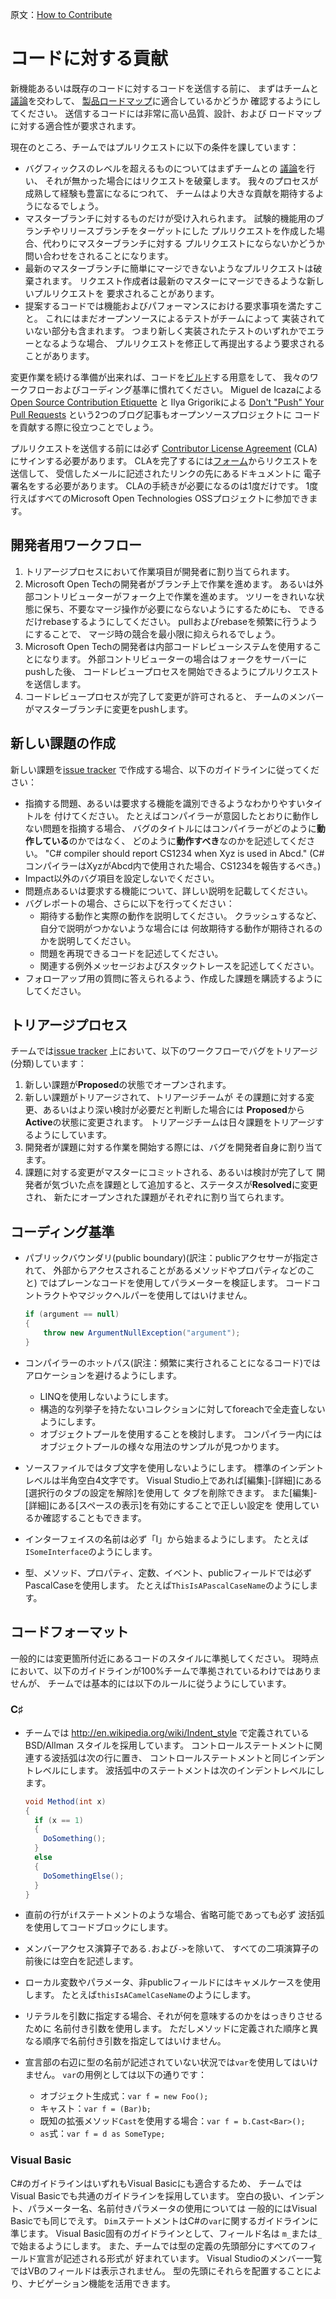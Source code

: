 原文：[How to Contribute](http://roslyn.codeplex.com/wikipage?title=How%20to%20Contribute)

# コードに対する貢献

新機能あるいは既存のコードに対するコードを送信する前に、
まずはチームと[議論](https://roslyn.codeplex.com/discussions)を交わして、
[製品ロードマップ](roadmap.md)に適合しているかどうか
確認するようにしてください。
送信するコードには非常に高い品質、設計、および
ロードマップに対する適合性が要求されます。

現在のところ、チームではプルリクエストに以下の条件を課しています：

* バグフィックスのレベルを超えるものについてはまずチームとの
  [議論](https://roslyn.codeplex.com/discussions)を行い、
  それが無かった場合にはリクエストを破棄します。
  我々のプロセスが成熟して経験も豊富になるにつれて、
  チームはより大きな貢献を期待するようになるでしょう。
* マスターブランチに対するものだけが受け入れられます。
  試験的機能用のブランチやリリースブランチをターゲットにした
  プルリクエストを作成した場合、代わりにマスターブランチに対する
  プルリクエストにならないかどうか問い合わせをされることになります。
* 最新のマスターブランチに簡単にマージできないようなプルリクエストは破棄されます。
  リクエスト作成者は最新のマスターにマージできるような新しいプルリクエストを
  要求されることがあります。
* 提案するコードでは機能およびパフォーマンスにおける要求事項を満たすこと。
  これにはまだオープンソースによるテストがチームによって
  実装されていない部分も含まれます。
  つまり新しく実装されたテストのいずれかでエラーとなるような場合、
  プルリクエストを修正して再提出するよう要求されることがあります。

変更作業を続ける準備が出来れば、コードを[ビルド](build.md)する用意をして、
我々のワークフローおよびコーディング基準に慣れてください。
Miguel de Icazaによる
[Open Source Contribution Etiquette](http://tirania.org/blog/archive/2010/Dec-31.html)
と
Ilya Grigorikによる
[Don't "Push" Your Pull Requests](http://www.igvita.com/2011/12/19/dont-push-your-pull-requests/)
という2つのブログ記事もオープンソースプロジェクトに
コードを貢献する際に役立つことでしょう。

プルリクエストを送信する前には必ず
[Contributor License Agreement](https://cla.msopentech.com/) (CLA) 
にサインする必要があります。
CLAを完了するには[フォーム](https://cla.msopentech.com/)からリクエストを送信して、
受信したメールに記述されたリンクの先にあるドキュメントに
電子署名をする必要があります。
CLAの手続きが必要になるのは1度だけです。
1度行えばすべてのMicrosoft Open Technologies OSSプロジェクトに参加できます。

## 開発者用ワークフロー

1. トリアージプロセスにおいて作業項目が開発者に割り当てられます。
2. Microsoft Open Techの開発者がブランチ上で作業を進めます。
   あるいは外部コントリビューターがフォーク上で作業を進めます。
   ツリーをきれいな状態に保ち、不要なマージ操作が必要にならないようにするためにも、
   できるだけrebaseするようにしてください。
   pullおよびrebaseを頻繁に行うようにすることで、
   マージ時の競合を最小限に抑えられるでしょう。
3. Microsoft Open Techの開発者は内部コードレビューシステムを使用することになります。
   外部コントリビューターの場合はフォークをサーバーにpushした後、
   コードレビュープロセスを開始できるようにプルリクエストを送信します。
4. コードレビュープロセスが完了して変更が許可されると、
   チームのメンバーがマスターブランチに変更をpushします。

## 新しい課題の作成

新しい課題を[issue tracker](https://roslyn.codeplex.com/workitem/list/basic)
で作成する場合、以下のガイドラインに従ってください：

* 指摘する問題、あるいは要求する機能を識別できるようなわかりやすいタイトルを
  付けてください。
  たとえばコンパイラーが意図したとおりに動作しない問題を指摘する場合、
  バグのタイトルにはコンパイラーがどのように**動作している**のかではなく、
  どのように**動作すべき**なのかを記述してください。
  "C# compiler should report CS1234 when Xyz is used in Abcd."
  (C#コンパイラーはXyzがAbcd内で使用された場合、CS1234を報告するべき。)
* Impact以外のバグ項目を設定しないでください。
* 問題点あるいは要求する機能について、詳しい説明を記載してください。
* バグレポートの場合、さらに以下を行ってください：
  * 期待する動作と実際の動作を説明してください。
    クラッシュするなど、自分で説明がつかないような場合には
    何故期待する動作が期待されるのかを説明してください。
  * 問題を再現できるコードを記述してください。
  * 関連する例外メッセージおよびスタックトレースを記述してください。
* フォローアップ用の質問に答えられるよう、作成した課題を購読するようにしてください。

## トリアージプロセス

チームでは[issue tracker](https://roslyn.codeplex.com/workitem/list/basic)
上において、以下のワークフローでバグをトリアージ(分類)しています：

1. 新しい課題が**Proposed**の状態でオープンされます。
2. 新しい課題がトリアージされて、トリアージチームが
   その課題に対する変更、あるいはより深い検討が必要だと判断した場合には
   **Proposed**から**Active**の状態に変更されます。
   トリアージチームは日々課題をトリアージするようにしています。
3. 開発者が課題に対する作業を開始する際には、バグを開発者自身に割り当てます。
4. 課題に対する変更がマスターにコミットされる、あるいは検討が完了して
   開発者が気づいた点を課題として追加すると、ステータスが**Resolved**に変更され、
   新たにオープンされた課題がそれぞれに割り当てられます。

## コーディング基準

* パブリックバウンダリ(public boundary)(訳注：publicアクセサーが指定されて、
  外部からアクセスされることがあるメソッドやプロパティなどのこと)
  ではプレーンなコードを使用してパラメーターを検証します。
  コードコントラクトやマジックヘルパーを使用してはいけません。
  
  ```csharp
  if (argument == null)
  {
      throw new ArgumentNullException("argument");
  }
  ```
* コンパイラーのホットパス(訳注：頻繁に実行されることになるコード)では
  アロケーションを避けるようにします。
  * LINQを使用しないようにします。
  * 構造的な列挙子を持たないコレクションに対してforeachで全走査しないようにします。
  * オブジェクトプールを使用することを検討します。
    コンパイラー内にはオブジェクトプールの様々な用法のサンプルが見つかります。
* ソースファイルではタブ文字を使用しないようにします。
  標準のインデントレベルは半角空白4文字です。
  Visual Studio上であれば[編集]-[詳細]にある[選択行のタブの設定を解除]を使用して
  タブを削除できます。
  また[編集]-[詳細]にある[スペースの表示]を有効にすることで正しい設定を
  使用しているか確認することもできます。
* インターフェイスの名前は必ず「I」から始まるようにします。
  たとえば`ISomeInterface`のようにします。
* 型、メソッド、プロパティ、定数、イベント、publicフィールドでは必ず
  PascalCaseを使用します。
  たとえば`ThisIsAPascalCaseName`のようにします。

## コードフォーマット

一般的には変更箇所付近にあるコードのスタイルに準拠してください。
現時点において、以下のガイドラインが100%チームで準拠されているわけではありませんが、
チームでは基本的には以下のルールに従うようにしています。

### C♯

* チームでは http://en.wikipedia.org/wiki/Indent_style で定義されているBSD/Allman
  スタイルを採用しています。
  コントロールステートメントに関連する波括弧は次の行に置き、
  コントロールステートメントと同じインデントレベルにします。
  波括弧中のステートメントは次のインデントレベルにします。

  ```csharp
  void Method(int x)
  {
    if (x == 1)
    {
      DoSomething();
    }
    else
    {
      DoSomethingElse();
    }
  }
  ```
* 直前の行が`if`ステートメントのような場合、省略可能であっても必ず
  波括弧を使用してコードブロックにします。
* メンバーアクセス演算子である`.`および`->`を除いて、
  すべての二項演算子の前後には空白を記述します。
* ローカル変数やパラメータ、非publicフィールドにはキャメルケースを使用します。
  たとえば`thisIsACamelCaseName`のようにします。
* リテラルを引数に指定する場合、それが何を意味するのかをはっきりさせるために
  名前付き引数を使用します。
  ただしメソッドに定義された順序と異なる順序で名前付き引数を指定してはいけません。
* 宣言部の右辺に型の名前が記述されていない状況では`var`を使用してはいけません。
  `var`の用例としては以下の通りです：
  * オブジェクト生成式：`var f = new Foo();`
  * キャスト：`var f = (Bar)b;`
  * 既知の拡張メソッド`Cast`を使用する場合：`var f = b.Cast<Bar>();`
  * `as`式：`var f = d as SomeType;`

### Visual Basic

C#のガイドラインはいずれもVisual Basicにも適合するため、
チームではVisual Basicでも共通のガイドラインを採用しています。
空白の扱い、インデント、パラメーター名、名前付きパラメータの使用については
一般的にはVisual Basicでも同じでえす。
`Dim`ステートメントはC#の`var`に関するガイドラインに準じます。
Visual Basic固有のガイドラインとして、フィールド名は
`m_`または`_`で始まるようにします。
また、チームでは型の定義の先頭部分にすべてのフィールド宣言が記述される形式が
好まれています。
Visual Studioのメンバー一覧ではVBのフィールドは表示されません。
型の先頭にそれらを配置することにより、ナビゲーション機能を活用できます。
